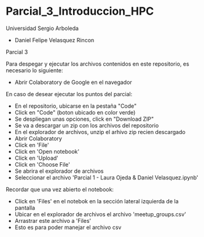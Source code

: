 # Parcial_3_Introduccion_HPC
Universidad Sergio Arboleda
* Daniel Felipe Velasquez Rincon 

Parcial 3

Para despegar y ejecutar los archivos contenidos en este repositorio, es necesario lo siguiente:
* Abrir Colaboratory de Google en el navegador

En caso de desear ejecutar los puntos del parcial: 
* En el repositorio, ubicarse en la pestaña "Code"
* Click en "Code" (boton ubicado en color verde)
* Se despliegan unas opciones, click en "Download ZIP"
* Se va a descargar un zip con los archivos del repositorio
* En el explorador de archivos, unzip el arhivo zip recien descargado
* Abrir Colaboratory
* Click en 'File'
* Click en 'Open notebook'
* Click en 'Upload'
* Click en 'Choose File'
* Se abrira el explorador de archivos
* Seleccionar el archivo 'Parcial 1 - Laura Ojeda & Daniel Velasquez.ipynb'

Recordar que una vez abierto el notebook:
* Click en 'Files' en el notebok en la sección lateral izquierda de la pantalla
* Ubicar en el explorador de archivos el archivo 'meetup_groups.csv'
* Arrastrar este archivo a 'Files'
* Esto es para poder manejar el archivo csv
